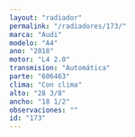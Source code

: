 ```yaml
---
layout: "radiador"
permalink: "/radiadores/173/"
marca: "Audi"
modelo: "A4"
ano: "2018"
motor: "L4 2.0"
transmision: "Automática"
parte: "606463"
clima: "Con clima"
alto: "28 3/8"
ancho: "18 1/2"
observaciones: ""
id: "173"
---
```


